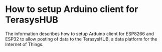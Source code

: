 # How to setup Arduino client for TerasysHUB
The information describes how to setup Arduino client for ESP8266 and ESP32 to allow posting of data to the TerasysHUB,
a data platform for the Internet of Things.
